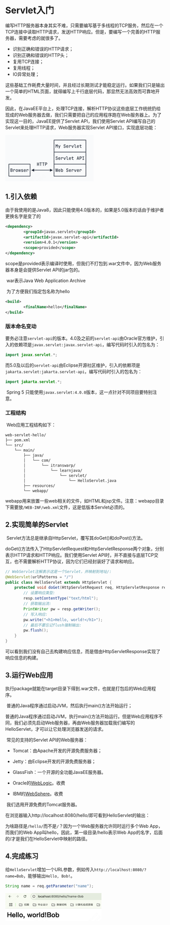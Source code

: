 # Servlet入门

​	编写HTTP服务器本身其实不难，只需要编写基于多线程的TCP服务，然后在一个TCP连接中读取HTTP请求，发送HTTP响应。但是，要编写一个完善的HTTP服务器，需要考虑的就很多了。

- 识别正确和错误的HTTP请求；
- 识别正确和错误的HTTP头；
- 复用TCP连接；
- 复用线程；
- IO异常处理；

​	这些基础工作耗费大量时间，并且经过长期测试才能稳定运行。如果我们只是输出一个简单的HTML页面，就得编写上千行底层代码，那显然无法高效而可靠地开发。



​	因此，在JavaEE平台上，处理TCP连接，解析HTTP协议这些底层工作统统扔给现成的Web服务器去做，我们只需要把自己的应用程序跑在Web服务器上。为了实现这一目的，JavaEE提供了Servlet API，我们使用Servlet API编写自己的Servlet来处理HTTP请求，Web服务器实现Servlet API接口，实现底层功能：

<img src="assets/image-20241202142807828.png" alt="image-20241202142807828" style="zoom:50%;" />



## 1.引入依赖

​        由于我使用的是Java8，因此只能使用4.0版本的，如果是5.0版本的话由于维护者更换名字是变了的

```xml
<dependency>
        <groupId>javax.servlet</groupId>
        <artifactId>javax.servlet-api</artifactId>
        <version>4.0.1</version>
        <scope>provided</scope>
</dependency>
```

​        scope是provided表示编译时使用，但我们不打包到.war文件中，因为Web服务器本身是会提供Servlet API的jar包的。

​	war表示Java Web Application Archive

​        为了方便我们指定包名称为hello

```xml
<build>
        <finalName>hello</finalName>
</build>
```



### 版本命名变动

​	要务必注意`servlet-api`的版本。4.0及之前的`servlet-api`由Oracle官方维护，引入的依赖项是`javax.servlet:javax.servlet-api`，编写代码时引入的包名为：

```java
import javax.servlet.*;
```

​	而5.0及以后的`servlet-api`由Eclipse开源社区维护，引入的依赖项是`jakarta.servlet:jakarta.servlet-api`，编写代码时引入的包名为：

```java
import jakarta.servlet.*;
```

​	Spring 5 只能使用`javax.servlet:4.0.0`版本，这一点针对不同项目要特别注意。



### 工程结构

​	Web应用工程结构如下：

```
web-servlet-hello/
├── pom.xml
└── src/
    └── main/
        ├── java/
        │   └── com/
        │       └── itranswarp/
        │           └── learnjava/
        │               └── servlet/
        │                   └── HelloServlet.java
        ├── resources/
        └── webapp/
```

​	webapp用来放置一些web相关的文件，如HTML和jsp文件。注意：webapp目录下需要放`/WEB-INF/web.xml`文件，这是低版本Servlet必须的。







## 2.实现简单的Servlet

​        Servlet方法总是继承自HttpServlet，覆写其doGet()和doPost()方法。

​        doGet()方法传入了HttpServletRequest和HttpServletResponse两个对象，分别表示HTTP请求和HTTP响应。我们使用Servlet API时，并不直接与底层TCP交互，也不需要解析HTTP协议，因为它们已经封装好了请求和响应。

```java
// WebServlet注解表示这是一个Servlet，并映射到地址/:
@WebServlet(urlPatterns = "/")
public class HelloServlet extends HttpServlet {
    protected void doGet(HttpServletRequest req, HttpServletResponse resp) throws ServletException, IOException {
        // 设置响应类型:
        resp.setContentType("text/html");
        // 获取输出流:
        PrintWriter pw = resp.getWriter();
        // 写入响应:
        pw.write("<h1>Hello, world!</h1>");
        // 最后不要忘记flush强制输出:
        pw.flush();
    }
}
```

​        可以看到我们没有自己去构建响应信息，而是借由HttpServletResponse实现了响应信息的构建。



## 3.运行Web应用

​	执行package就能在target目录下得到.war文件，也就是打包后的Web应用程序。

​	普通的Java程序通过启动JVM，然后执行main()方法开始运行；

​        普通的Java程序通过启动JVM，执行main()方法开始运行。但是Web应用程序不同，我们必须先启动Web服务器，再由Web服务器加载我们编写的HelloServlet，才可以让它处理浏览器发送的请求。

​        常见的支持的Servlet API的Web服务器：

- Tomcat：由Apache开发的开源免费服务器；

- Jetty：由Eclipse开发的开源免费服务器；

- GlassFish：一个开源的全功能JavaEE服务器。
- Oracle的[WebLogic](https://www.oracle.com/middleware/weblogic/)。收费
- IBM的[WebSphere](https://www.ibm.com/cloud/websphere-application-platform/)。收费

​        我们选用开源免费的Tomcat服务器。



​        在浏览器输入http://localhost:8080/hello/即可看到HelloServlet的输出：

​        为啥路径是`/hello/`而不是`/`？因为一个Web服务器允许同时运行多个Web App，而我们的Web App叫hello，因此，第一级目录/hello表示Web App的名字，后面的/才是我们在HelloServlet中映射的路径。





## 4.完成练习

​	给`HelloServlet`增加一个URL参数，例如传入`http://localhost:8080/?name=Bob`，能够输出`Hello, Bob!`。

```java
String name = req.getParameter("name");
```

<img src="assets/image-20241202155428921.png" alt="image-20241202155428921" style="zoom:33%;" />



